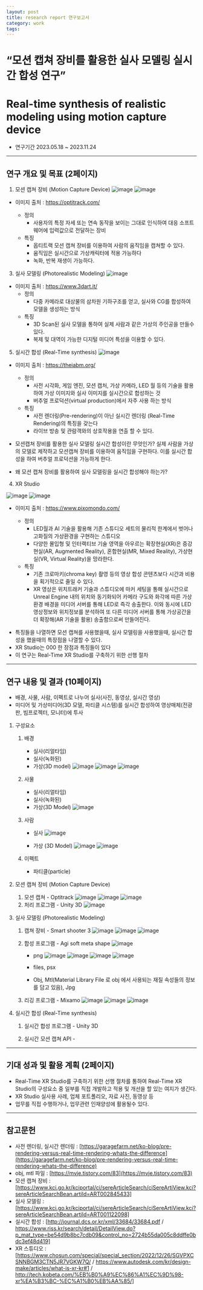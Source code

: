 ```yaml
---
layout: post
title: research report 연구보고서
category: work
tags:
---
```


# “모션 캡쳐 장비를 활용한 실사 모델링 실시간 합성 연구”
# Real-time synthesis of realistic modeling using motion capture device

* 연구기간 2023.05.18 ~ 2023.11.24

---

## 연구 개요 및 목표 (2페이지) 



1. 모션 캡쳐 장비 (Motion Capture Device)
![image](https://github.com/gunug/gunug.github.io/assets/52345276/603ddced-ce40-4ec6-9cce-019f55d67785)
![image](https://github.com/gunug/gunug.github.io/assets/52345276/c9054dee-2750-4d9d-aa7b-bc898003643f)
* 이미지 출처 : https://optitrack.com/

    * 정의
        * 사용자의 특정 자세 또는 연속 동작을 보이는 그대로 인식하여 대응 소프트웨어에 입력값으로 전달하는 장비
    * 특징
        * 옵티트랙 모션 캡쳐 장비를 이용하여 사람의 움직임을 캡쳐할 수 있다.
        * 움직임은 실시간으로 가상캐릭터에 적용 가능하다
        * 녹화, 반복 재생이 가능하다.

3. 실사 모델링 (Photorealistic Modeling)
![image](https://github.com/gunug/gunug.github.io/assets/52345276/a39c5fd1-c5bf-4ba5-aa2b-5b91d4d04fba)
* 이미지 출처 : https://www.3dart.it/
    * 정의
        * 다중 카메라로 대상물의 삼차원 기하구조를 얻고, 실사와 CG를 합성하여 모델을 생성하는 방식
    * 특징
        * 3D Scan된 실사 모델을 통하여 실제 사람과 같은 가상의 주인공을 만들수 있다.
        * 복제 및 대역이 가능한 디지털 미디어 특성을 이용할 수 있다.

5. 실시간 합성 (Real-Time synthesis)
![image](https://github.com/gunug/gunug.github.io/assets/52345276/c28ea064-22d5-48b9-a1b7-af9b74348283)
* 이미지 출처 : https://theiabm.org/

    * 정의
        * 사전 시각화, 게임 엔진, 모션 캡처, 가상 카메라, LED 월 등의 기술을 활용하여 가상 이미지와 실사 이미지를 실시간으로 합성하는 것
        * 버추얼 프로덕션(virtual production)에서 자주 사용 하는 방식
    * 특징
        * 사전 렌더링(Pre-rendering)이 아닌 실시간 렌더링 (Real-Time Rendering)의 특징을 갖는다
        * 라이브 방송 및 관람객와의 상호작용을 연출 할 수 있다.

- 모션캡쳐 장비를 활용한 실사 모델링 실시간 합성이란 무엇인가?
실제 사람을 가상의 모델로 제작하고 모션캡쳐 장비를 이용하여 움직임을 구현하다. 이를 실시간 합성을 하여 버추얼 프로덕션을 가능하게 한다.

- 왜 모션 캡쳐 장비를 활용하여 실사 모델링을 실시간 합성해야 하는가?

4. XR Studio

![image](https://github.com/gunug/gunug.github.io/assets/52345276/6c268e24-aa66-42e8-b0ba-94a0bdf340a9)
![image](https://github.com/gunug/gunug.github.io/assets/52345276/5a37420d-bfe1-458f-a2d3-1dbe3aebf11a)
* 이미지 출처 : https://www.pixomondo.com/

    * 정의
        * LED월과 AI 기술을 활용해 기존 스튜디오 세트의 물리적 한계에서 벗어나 고화질의 가상환경을 구현하는 스튜디오
        * 다양한 몰입형 및 인터랙티브 기술 영역을 아우르는 확장현실(XR)은 증강현실(AR, Augmented Reality), 혼합현실(MR, Mixed Reality), 가상현실(VR, Virtual Reality)을 망라한다.
    * 특징
        * 기존 크로마키(chroma key) 촬영 등의 영상 합성 콘텐츠보다 시간과 비용을 획기적으로 줄일 수 있다.
        * XR 영상은 위치트래커 기술과 스튜디오에 마커 세팅을 통해 실시간으로 Unreal Engine 내의 위치와 동기화되어 카메라 구도와 화각에 따른 가상환경 배경을 미디어 서버를 통해 LED로 즉각 송출한다. 이와 동시에 LED 영상정보와 위치정보를 분석하여 또 다른 미디어 서버를 통해 가상공간을 더 확장해(AR 기술을 활용) 송출함으로써 만들어진다.
- 특징들을 나열하면 모션 캡쳐를 사용했을때, 실사 모델링을 사용했을때, 실시간 합성을 했을때의 특장점을 나열할 수 있다.
- XR Studio는 000 한 장점과 특징들이 있다
- 이 연구는 Real-Time XR Studio를 구축하기 위한 선행 절차

---

## 연구 내용 및 결과 (10페이지)
* 배경, 사물, 사람, 이펙트로 나누어 실사(사진, 동영상, 실시간 영상) 
* 미디어 및 가상미디어(3D 모델, 파티클 시스템)를 실시간 합성하여 영상매체(전광판, 빔프로젝터, 모니터)에 투사

1. 구성요소
    1. 배경
        * 실사(리얼타임)
        * 실사(녹화된)
        * 가상(3D model)
       ![image](https://github.com/gunug/gunug.github.io/assets/52345276/587f8ea0-8970-4ba3-a2c1-48dd3922ce8c)
      ![image](https://github.com/gunug/gunug.github.io/assets/52345276/1fc90d38-905f-4982-8232-b0fb12c88266)
      ![image](https://github.com/gunug/gunug.github.io/assets/52345276/4ad7dc67-abd9-4e1e-b524-3ec3c9b17aca)
    2. 사물
        * 실사(리얼타임)
        * 실사(녹화된)
        * 가상(3D Model)
   ![image](https://github.com/gunug/gunug.github.io/assets/52345276/26a215ca-813a-4874-874d-601fd2671bef)

    3. 사람
        * 실사
       ![image](https://github.com/gunug/gunug.github.io/assets/52345276/67ea7ac6-c8cd-48c8-a2cf-99969b89dffd)

        * 가상 (3D Model)
       ![image](https://github.com/gunug/gunug.github.io/assets/52345276/42fed163-6b34-44a0-a1f0-ac73127d7731)
       ![image](https://github.com/gunug/gunug.github.io/assets/52345276/de5cee44-4fc1-4815-94e5-4e52695421b6)

    4. 이펙트
        * 파티클(particle)
      

1. 모션 캡쳐 장비 (Motion Capture Device)
    1. 모션 캡쳐 - Optitrack
![image](https://github.com/gunug/gunug.github.io/assets/52345276/399624db-6265-432f-b130-83151d99a093)
![image](https://github.com/gunug/gunug.github.io/assets/52345276/3bc8d078-9b89-4c0e-8c34-f85b2c1bf230)
![image](https://github.com/gunug/gunug.github.io/assets/52345276/97886aac-85a9-44e0-8beb-092ee9dad81c)
    3. 처리 프로그램 - Unity 3D
![image](https://github.com/gunug/gunug.github.io/assets/52345276/a8d69e4d-5ddd-4a2a-913e-b8df97647dea)

2. 실사 모델링 (Photorealistic Modeling)
    1. 캡쳐 장비 - Smart shooter 3
![image](https://github.com/gunug/gunug.github.io/assets/52345276/a63871cd-18a2-4408-b6a8-074d1f09ad84)
![image](https://github.com/gunug/gunug.github.io/assets/52345276/e6ba44a5-8b5b-40b7-a0ce-33c3d743f899)
![image](https://github.com/gunug/gunug.github.io/assets/52345276/d25413a0-08ad-4154-a0bd-9a5d6a4147f3)

    3. 합성 프로그램 - Agi soft meta shape
   ![image](https://github.com/gunug/gunug.github.io/assets/52345276/ad86db5c-a76e-49ac-894e-f987a140f46c)
         * png
 ![image](https://github.com/gunug/gunug.github.io/assets/52345276/32264bfc-8893-40d6-be55-1a60c2319596)
![image](https://github.com/gunug/gunug.github.io/assets/52345276/3fbf65af-51f8-4adf-87aa-469fc03f5690)
![image](https://github.com/gunug/gunug.github.io/assets/52345276/292bed0f-e5e9-4d1e-a492-10801d7824b4)
![image](https://github.com/gunug/gunug.github.io/assets/52345276/6e26b3b7-772f-4551-a460-78ee5fea6df7)

        * files, psx
        * Obj, Mtl(Material Library File 로 obj 에서 사용되는 재질 속성들의 정보를 담고 있음), Jpg
    5. 리깅 프로그램 - Mixamo
![image](https://github.com/gunug/gunug.github.io/assets/52345276/6b716819-9bb2-422d-99ac-d2836dde2a39)
![image](https://github.com/gunug/gunug.github.io/assets/52345276/eaadd3a5-0b1b-4bb3-bc60-330b39231d09)
![image](https://github.com/gunug/gunug.github.io/assets/52345276/034094dd-0e15-4495-b02d-86ba3b30c7b3)

3. 실시간 합성 (Real-Time synthesis)
    1. 실시간 합성 프로그램 - Unity 3D

    3. 실시간 모션 캡쳐 API - 

---

## 기대 성과 및 활용 계획 (2페이지)

* Real-Time XR Studio를 구축하기 위한 선행 절차를 통하여 Real-Time XR Studio의 구성요소 중 일부를 직접 개발하고 적용 및 개선을 할 있는 여지가 생긴다.
* XR Studio 실사용 사례, 업체 포트폴리오, 자료 사진, 동영상 등
* 업무를 직접 수행하거나, 업무관련 인재양성에 활용될수 있다.


---

## 참고문헌
* 사전 렌더링, 실시간 렌더링 : [https://garagefarm.net/ko-blog/pre-rendering-versus-real-time-rendering-whats-the-difference](https://garagefarm.net/ko-blog/pre-rendering-versus-real-time-rendering-whats-the-difference)
* obj, mtl 파일 : [https://mvje.tistory.com/83](https://mvje.tistory.com/83)
* 모션 캡쳐 장비 : [https://www.kci.go.kr/kciportal/ci/sereArticleSearch/ciSereArtiView.kci?sereArticleSearchBean.artiId=ART002845433]
* 실사 모델링 : [https://www.kci.go.kr/kciportal/ci/sereArticleSearch/ciSereArtiView.kci?sereArticleSearchBean.artiId=ART001122098]
* 실시간 합성 : [http://journal.dcs.or.kr/xml/33684/33684.pdf / https://www.riss.kr/search/detail/DetailView.do?p_mat_type=be54d9b8bc7cdb09&control_no=2724b55da005c8ddffe0bdc3ef48d419]
* XR 스튜디오 : [https://www.chosun.com/special/special_section/2022/12/26/SGVPXCSNNBGM3CTN5JR7VGKW7Q/ / https://www.autodesk.com/kr/design-make/articles/what-is-xr-kr#1 / http://tech.kobeta.com/%EB%B0%A9%EC%86%A1%EC%9D%98-xr%EA%B3%BC-%EC%A1%B0%EB%AA%85/]
